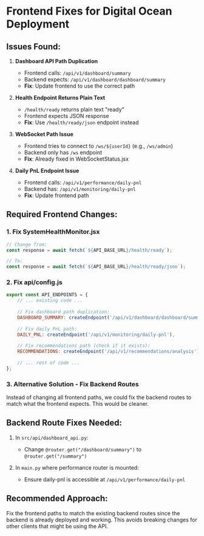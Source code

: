 # Frontend Fixes for Digital Ocean Deployment

## Issues Found:

1. **Dashboard API Path Duplication**
   - Frontend calls: `/api/v1/dashboard/summary`
   - Backend expects: `/api/v1/dashboard/dashboard/summary`
   - **Fix**: Update frontend to use the correct path

2. **Health Endpoint Returns Plain Text**
   - `/health/ready` returns plain text "ready"
   - Frontend expects JSON response
   - **Fix**: Use `/health/ready/json` endpoint instead

3. **WebSocket Path Issue**
   - Frontend tries to connect to `/ws/${userId}` (e.g., `/ws/admin`)
   - Backend only has `/ws` endpoint
   - **Fix**: Already fixed in WebSocketStatus.jsx

4. **Daily PnL Endpoint Issue**
   - Frontend calls: `/api/v1/performance/daily-pnl`
   - Backend has: `/api/v1/monitoring/daily-pnl`
   - **Fix**: Update frontend path

## Required Frontend Changes:

### 1. Fix SystemHealthMonitor.jsx
```javascript
// Change from:
const response = await fetch(`${API_BASE_URL}/health/ready`);

// To:
const response = await fetch(`${API_BASE_URL}/health/ready/json`);
```

### 2. Fix api/config.js
```javascript
export const API_ENDPOINTS = {
    // ... existing code ...
    
    // Fix dashboard path duplication:
    DASHBOARD_SUMMARY: createEndpoint('/api/v1/dashboard/dashboard/summary'),
    
    // Fix daily PnL path:
    DAILY_PNL: createEndpoint('/api/v1/monitoring/daily-pnl'),
    
    // Fix recommendations path (check if it exists):
    RECOMMENDATIONS: createEndpoint('/api/v1/recommendations/analysis'),
    
    // ... rest of code ...
};
```

### 3. Alternative Solution - Fix Backend Routes

Instead of changing all frontend paths, we could fix the backend routes to match what the frontend expects. This would be cleaner.

## Backend Route Fixes Needed:

1. In `src/api/dashboard_api.py`:
   - Change `@router.get("/dashboard/summary")` to `@router.get("/summary")`
   
2. In `main.py` where performance router is mounted:
   - Ensure daily-pnl is accessible at `/api/v1/performance/daily-pnl`

## Recommended Approach:

Fix the frontend paths to match the existing backend routes since the backend is already deployed and working. This avoids breaking changes for other clients that might be using the API. 